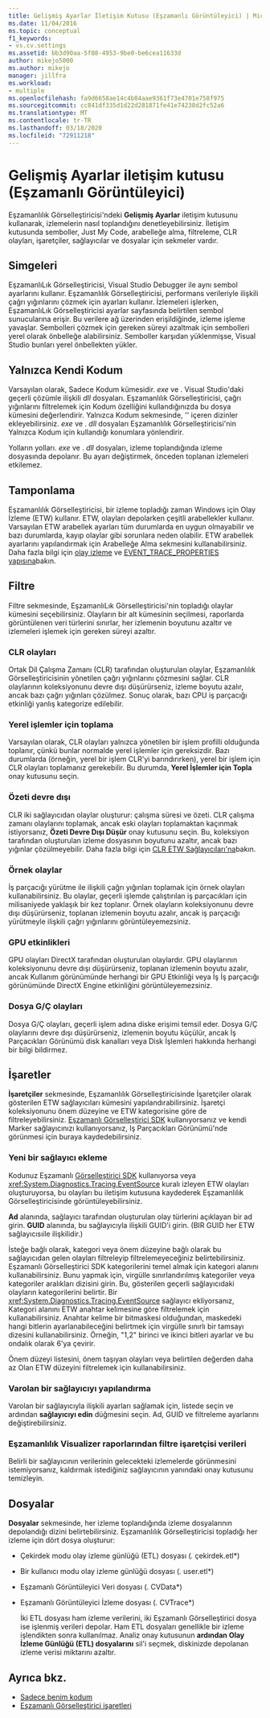 ```yaml
---
title: Gelişmiş Ayarlar İletişim Kutusu (Eşzamanlı Görüntüleyici) | Microsoft Dokümanlar
ms.date: 11/04/2016
ms.topic: conceptual
f1_keywords:
- vs.cv.settings
ms.assetid: bb3d90aa-5f08-4953-9be0-be6cea11633d
author: mikejo5000
ms.author: mikejo
manager: jillfra
ms.workload:
- multiple
ms.openlocfilehash: fa9d6658ae14c4b84aae9361f73e4701e758f975
ms.sourcegitcommit: cc841df335d1d22d281871fe41e74238d2fc52a6
ms.translationtype: MT
ms.contentlocale: tr-TR
ms.lasthandoff: 03/18/2020
ms.locfileid: "72911218"
---
```

# <a name="advanced-settings-dialog-box-concurrency-visualizer"></a>Gelişmiş Ayarlar iletişim kutusu (Eşzamanlı Görüntüleyici)
Eşzamanlılık Görselleştiricisi'ndeki **Gelişmiş Ayarlar** iletişim kutusunu kullanarak, izlemelerin nasıl toplandığını denetleyebilirsiniz.  İletişim kutusunda semboller, Just My Code, arabelleğe alma, filtreleme, CLR olayları, işaretçiler, sağlayıcılar ve dosyalar için sekmeler vardır.

## <a name="symbols"></a>Simgeleri
 EşzamanlıLık Görselleştiricisi, Visual Studio Debugger ile aynı sembol ayarlarını kullanır. Eşzamanlılık Görselleştiricisi, performans verileriyle ilişkili çağrı yığınlarını çözmek için ayarları kullanır.  İzlemeleri işlerken, EşzamanlıLık Görselleştiricisi ayarlar sayfasında belirtilen sembol sunucularına erişir.  Bu verilere ağ üzerinden erişildiğinde, izleme işleme yavaşlar.  Sembolleri çözmek için gereken süreyi azaltmak için sembolleri yerel olarak önbelleğe alabilirsiniz. Semboller karşıdan yüklenmişse, Visual Studio bunları yerel önbellekten yükler.

## <a name="just-my-code"></a>Yalnızca Kendi Kodum
 Varsayılan olarak, Sadece Kodum kümesidir. *exe* ve . Visual Studio'daki geçerli çözümle ilişkili *dll* dosyaları. Eşzamanlılık Görselleştiricisi, çağrı yığınlarını filtrelemek için Kodum özelliğini kullandığınızda bu dosya kümesini değerlendirir. Yalnızca Kodum sekmesinde, '' içeren dizinler ekleyebilirsiniz. *exe* ve . *dll* dosyaları Eşzamanlılık Görselleştiricisi'nin Yalnızca Kodum için kullandığı konumlara yönlendirir.

 Yolların yolları. *exe* ve . *dll* dosyaları, izleme toplandığında izleme dosyasında depolanır.  Bu ayarı değiştirmek, önceden toplanan izlemeleri etkilemez.

## <a name="buffering"></a>Tamponlama
 Eşzamanlılık Görselleştiricisi, bir izleme topladığı zaman Windows için Olay İzleme (ETW) kullanır.  ETW, olayları depolarken çeşitli arabellekler kullanır.  Varsayılan ETW arabellek ayarları tüm durumlarda en uygun olmayabilir ve bazı durumlarda, kayıp olaylar gibi sorunlara neden olabilir.  ETW arabellek ayarlarını yapılandırmak için Arabelleğe Alma sekmesini kullanabilirsiniz. Daha fazla bilgi için [olay izleme](/windows/win32/etw/event-tracing-portal) ve [EVENT_TRACE_PROPERTIES yapısına](/windows/win32/api/evntrace/ns-evntrace-event_trace_properties)bakın.

## <a name="filter"></a>Filtre
 Filtre sekmesinde, EşzamanlıLık Görselleştiricisi'nin topladığı olaylar kümesini seçebilirsiniz. Olayların bir alt kümesinin seçilmesi, raporlarda görüntülenen veri türlerini sınırlar, her izlemenin boyutunu azaltır ve izlemeleri işlemek için gereken süreyi azaltır.

### <a name="clr-events"></a>CLR olayları
 Ortak Dil Çalışma Zamanı (CLR) tarafından oluşturulan olaylar, Eşzamanlılık Görselleştiricisinin yönetilen çağrı yığınlarını çözmesini sağlar.  CLR olaylarının koleksiyonunu devre dışı düşürürseniz, izleme boyutu azalır, ancak bazı çağrı yığınları çözülmez.  Sonuç olarak, bazı CPU iş parçacığı etkinliği yanlış kategorize edilebilir.

### <a name="collect-for-native-processes"></a>Yerel işlemler için toplama
 Varsayılan olarak, CLR olayları yalnızca yönetilen bir işlem profilli olduğunda toplanır, çünkü bunlar normalde yerel işlemler için gereksizdir.  Bazı durumlarda (örneğin, yerel bir işlem CLR'yi barındırırken), yerel bir işlem için CLR olayları toplamanız gerekebilir.  Bu durumda, **Yerel İşlemler için Topla** onay kutusunu seçin.

### <a name="disable-rundown-events"></a>Özeti devre dışı
 CLR iki sağlayıcıdan olaylar oluşturur: çalışma süresi ve özeti.  CLR çalışma zamanı olaylarını toplamak, ancak eski olayları toplamaktan kaçınmak istiyorsanız, **Özeti Devre Dışı Düşür** onay kutusunu seçin.  Bu, koleksiyon tarafından oluşturulan izleme dosyasının boyutunu azaltır, ancak bazı yığınlar çözülmeyebilir. Daha fazla bilgi için [CLR ETW Sağlayıcıları'na](/dotnet/framework/performance/clr-etw-providers)bakın.

### <a name="sample-events"></a>Örnek olaylar
 İş parçacığı yürütme ile ilişkili çağrı yığınları toplamak için örnek olayları kullanabilirsiniz. Bu olaylar, geçerli işlemde çalıştırılan iş parçacıkları için milisaniyede yaklaşık bir kez toplanır. Örnek olayların koleksiyonunu devre dışı düşürürseniz, toplanan izlemenin boyutu azalır, ancak iş parçacığı yürütmeyle ilişkili çağrı yığınlarını görüntüleyemezsiniz.

### <a name="gpu-events"></a>GPU etkinlikleri
 GPU olayları DirectX tarafından oluşturulan olaylardır. GPU olaylarının koleksiyonunu devre dışı düşürürseniz, toplanan izlemenin boyutu azalır, ancak Kullanım görünümünde herhangi bir GPU Etkinliği veya İş İş parçacığı görünümünde DirectX Engine etkinliğini görüntüleyemezsiniz.

### <a name="file-io-events"></a>Dosya G/Ç olayları
 Dosya G/Ç olayları, geçerli işlem adına diske erişimi temsil eder.  Dosya G/Ç olaylarını devre dışı düşürürseniz, izlemenin boyutu küçülür, ancak İş Parçacıkları Görünümü disk kanalları veya Disk İşlemleri hakkında herhangi bir bilgi bildirmez.

## <a name="markers"></a>İşaretler
 **İşaretçiler** sekmesinde, Eşzamanlılık Görselleştiricisinde İşaretçiler olarak gösterilen ETW sağlayıcıları kümesini yapılandırabilirsiniz.  İşaretçi koleksiyonunu önem düzeyine ve ETW kategorisine göre de filtreleyebilirsiniz.  [Eşzamanlı Görselleştirici SDK](../profiling/concurrency-visualizer-sdk.md) kullanıyorsanız ve kendi Marker sağlayıcınızı kullanıyorsanız, Iş Parçacıkları Görünümü'nde görünmesi için buraya kaydedebilirsiniz.

### <a name="add-a-new-provider"></a>Yeni bir sağlayıcı ekleme
 Kodunuz Eşzamanlı [Görselleştirici SDK](../profiling/concurrency-visualizer-sdk.md) kullanıyorsa veya <xref:System.Diagnostics.Tracing.EventSource> kuralı izleyen ETW olayları oluşturuyorsa, bu olayları bu iletişim kutusuna kaydederek Eşzamanlılık Görselleştiricisinde görüntüleyebilirsiniz.

 **Ad** alanında, sağlayıcı tarafından oluşturulan olay türlerini açıklayan bir ad girin.  **GUID** alanında, bu sağlayıcıyla ilişkili GUID'i girin. (BIR GUID her ETW sağlayıcısıile ilişkilidir.)

 İsteğe bağlı olarak, kategori veya önem düzeyine bağlı olarak bu sağlayıcıdan gelen olayları filtreleyip filtrelemeyeceğiniz belirtebilirsiniz.  Eşzamanlı Görselleştirici SDK kategorilerini temel almak için kategori alanını kullanabilirsiniz.  Bunu yapmak için, virgülle sınırlandırılmış kategoriler veya kategoriler aralıkları dizisini girin.  Bu, gösterilen geçerli sağlayıcıdaki olayların kategorilerini belirtir.  Bir <xref:System.Diagnostics.Tracing.EventSource> sağlayıcı ekliyorsanız, Kategori alanını ETW anahtar kelimesine göre filtrelemek için kullanabilirsiniz.  Anahtar kelime bir bitmaskesi olduğundan, maskedeki hangi bitlerin ayarlanabileceğini belirtmek için virgülle sınırlı bir tamsayı dizesini kullanabilirsiniz. Örneğin, "1,2" birinci ve ikinci bitleri ayarlar ve bu ondalık olarak 6'ya çevirir.

 Önem düzeyi listesini, önem taşıyan olayları veya belirtilen değerden daha az Olan ETW düzeyini filtrelemek için kullanabilirsiniz.

### <a name="configure-an-existing-provider"></a>Varolan bir sağlayıcıyı yapılandırma
 Varolan bir sağlayıcıyla ilişkili ayarları sağlamak için, listede seçin ve ardından **sağlayıcıyı edin** düğmesini seçin.  Ad, GUID ve filtreleme ayarlarını değiştirebilirsiniz.

### <a name="filter-marker-data-out-of-concurrency-visualizer-reports"></a>Eşzamanlılık Visualizer raporlarından filtre işaretçisi verileri
 Belirli bir sağlayıcının verilerinin gelecekteki izlemelerde görünmesini istemiyorsanız, kaldırmak istediğiniz sağlayıcının yanındaki onay kutusunu temizleyin.

## <a name="files"></a>Dosyalar
 **Dosyalar** sekmesinde, her izleme toplandığında izleme dosyalarının depolandığı dizini belirtebilirsiniz.  Eşzamanlılık Görselleştiricisi topladığı her izleme için dört dosya oluşturur:

- Çekirdek modu olay izleme günlüğü (ETL) dosyası (<em>.</em> çekirdek.etl*)

- Bir kullanıcı modu olay izleme günlüğü dosyası (<em>.</em> user.etl*)

- Eşzamanlı Görüntüleyici Veri dosyası (<em>.</em> CVData*)

- Eşzamanlı Görüntüleyici İzleme dosyası (<em>.</em> CVTrace*)

  İki ETL dosyası ham izleme verilerini, iki Eşzamanlı Görselleştirici dosya ise işlenmiş verileri depolar.  Ham ETL dosyaları genellikle bir izleme işlendikten sonra kullanılmaz.  Analiz onay kutusunun **ardından Olay İzleme Günlüğü (ETL) dosyalarını** sil'i seçmek, diskinizde depolanan izleme verisi miktarını azaltır.

## <a name="see-also"></a>Ayrıca bkz.
- [Sadece benim kodum](../profiling/just-my-code-threads-view.md)
- [Eşzamanlı Görselleştirici işaretleri](../profiling/concurrency-visualizer-markers.md)